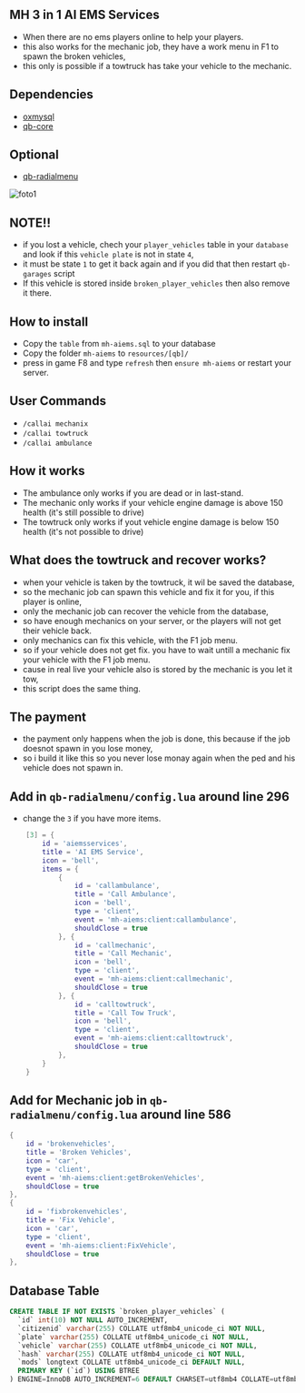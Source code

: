 ## MH 3 in 1 AI EMS Services
- When there are no ems players online to help your players.
- this also works for the mechanic job, they have a work menu in F1 to spawn the broken vehicles,
- this only is possible if a towtruck has take your vehicle to the mechanic. 


## Dependencies
- [oxmysql](https://github.com/overextended/oxmysql/releases/tag/v1.9.3)
- [qb-core](https://github.com/qbcore-framework/qb-core)


## Optional
- [qb-radialmenu](https://github.com/qbcore-framework/qb-radialmenu)


![foto1](https://naskho.org/images/ReadPlease.gif)

## NOTE!!
- if you lost a vehicle, chech your `player_vehicles` table in your `database` and look if this `vehicle plate` is not in state `4`, 
- it must be state `1` to get it back again and if you did that then restart `qb-garages` script
- If this vehicle is stored inside `broken_player_vehicles` then also remove it there.

## How to install
- Copy the `table` from `mh-aiems.sql` to your database
- Copy the folder `mh-aiems` to `resources/[qb]/`
- press in game F8 and type `refresh` then `ensure mh-aiems` or restart your server.


## User Commands
- `/callai mechanix`
- `/callai towtruck`
- `/callai ambulance` 



## How it works
- The ambulance only works if you are dead or in last-stand.
- The mechanic only works if your vehicle engine damage is above 150 health (it's still possible to drive)
- The towtruck only works if yout vehicle engine damage is below 150 health (it's not possible to drive)



## What does the towtruck and recover works?
- when your vehicle is taken by the towtruck, it wil be saved the database,
- so the mechanic job can spawn this vehicle and fix it for you, if this player is online,
- only the mechanic job can recover the vehicle from the database,
- so have enough mechanics on your server, or the players will not get their vehicle back.
- only mechanics can fix this vehicle, with the F1 job menu.
- so if your vehicle does not get fix. you have to wait untill a mechanic fix your vehicle with the F1 job menu.
- cause in real live your vehicle also is stored by the mechanic is you let it tow,
- this script does the same thing.
 


## The payment
- the payment only happens when the job is done, this because if the job doesnot spawn in you lose money,
- so i build it like this so you never lose monay again when the ped and his vehicle does not spawn in.



## Add in `qb-radialmenu/config.lua` around line 296
- change the `3` if you have more items.
```lua
    [3] = {
        id = 'aiemsservices',
        title = 'AI EMS Service',
        icon = 'bell',
        items = {
            {
                id = 'callambulance',
                title = 'Call Ambulance',
                icon = 'bell',
                type = 'client',
                event = 'mh-aiems:client:callambulance',
                shouldClose = true
            }, {
                id = 'callmechanic',
                title = 'Call Mechanic',
                icon = 'bell',
                type = 'client',
                event = 'mh-aiems:client:callmechanic',
                shouldClose = true
            }, {
                id = 'calltowtruck',
                title = 'Call Tow Truck',
                icon = 'bell',
                type = 'client',
                event = 'mh-aiems:client:calltowtruck',
                shouldClose = true
            },
        }
    }
```


## Add for Mechanic job in `qb-radialmenu/config.lua` around line 586
```lua
{
    id = 'brokenvehicles',
    title = 'Broken Vehicles',
    icon = 'car',
    type = 'client',
    event = 'mh-aiems:client:getBrokenVehicles',
    shouldClose = true
},
{
    id = 'fixbrokenvehicles',
    title = 'Fix Vehicle',
    icon = 'car',
    type = 'client',
    event = 'mh-aiems:client:FixVehicle',
    shouldClose = true
},
```


## Database Table
```sql
CREATE TABLE IF NOT EXISTS `broken_player_vehicles` (
  `id` int(10) NOT NULL AUTO_INCREMENT,
  `citizenid` varchar(255) COLLATE utf8mb4_unicode_ci NOT NULL,
  `plate` varchar(255) COLLATE utf8mb4_unicode_ci NOT NULL,
  `vehicle` varchar(255) COLLATE utf8mb4_unicode_ci NOT NULL,
  `hash` varchar(255) COLLATE utf8mb4_unicode_ci NOT NULL,
  `mods` longtext COLLATE utf8mb4_unicode_ci DEFAULT NULL,
  PRIMARY KEY (`id`) USING BTREE
) ENGINE=InnoDB AUTO_INCREMENT=6 DEFAULT CHARSET=utf8mb4 COLLATE=utf8mb4_unicode_ci ROW_FORMAT=DYNAMIC;
```
